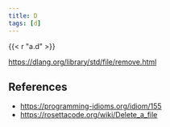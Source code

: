 ```yaml
---
title: D
tags: [d]
---
```


{{< r "a.d" >}}

<https://dlang.org/library/std/file/remove.html>

## References

- <https://programming-idioms.org/idiom/155>
- <https://rosettacode.org/wiki/Delete_a_file>

